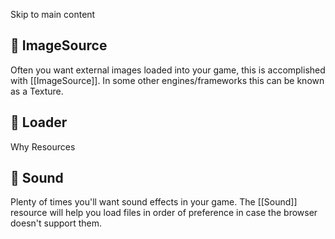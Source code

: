 Skip to main content
## 📄️ ImageSource
Often you want external images loaded into your game, this is accomplished with [[ImageSource]]. In some other engines/frameworks this can be known as a Texture.
## 📄️ Loader
Why Resources
## 📄️ Sound
Plenty of times you'll want sound effects in your game. The [[Sound]] resource will help you load files in order of preference in case the browser doesn't support them.
